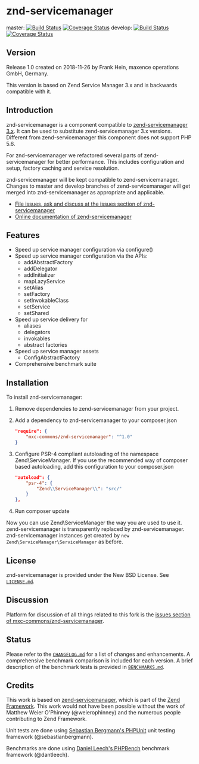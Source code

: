 # znd-servicemanager

master:
[![Build Status](https://travis-ci.org/mxc-commons/znd-servicemanager.svg?branch=master)](https://travis-ci.org/mxc-commons/znd-servicemanager)
[![Coverage Status](https://coveralls.io/repos/github/mxc-commons/znd-servicemanager/badge.svg?branch=master)](https://coveralls.io/github/mxc-commons/znd-servicemanager?branch=master)
develop:
[![Build Status](https://travis-ci.org/mxc-commons/znd-servicemanager.svg?branch=develop)](https://travis-ci.org/mxc-commons/znd-servicemanager)
[![Coverage Status](https://coveralls.io/repos/github/mxc-commons/znd-servicemanager/badge.svg?branch=develop)](https://coveralls.io/github/mxc-commons/znd-servicemanager?branch=develop)

## Version

Release 1.0 created on 2018-11-26 by Frank Hein, maxence operations GmbH, Germany.

This version is based on Zend Service Manager 3.x and is backwards compatible with it.

## Introduction

znd-servicemanager is a component compatible to [zend-servicemanager  3.x](https://github.com/zendframework/zend-servicemanager "zend-servicemanager"). It can be used to substitute zend-servicemanager 3.x versions.
Different from zend-servicemanager this component does not support PHP 5.6.

For znd-servicemanager we refactored several parts of zend-servicemanager for better performance. This includes configuration and setup, factory caching and service resolution.

znd-servicemanager will be kept compatible to zend-servicemanager. Changes to master and develop branches of zend-servicemanager will get merged into znd-servicemanager as appropriate and applicable.

- [File issues, ask and discuss at the issues section of znd-servicemanager](https://github.com/mxc-commons/znd-servicemanager/issues)
- [Online documentation of zend-servicemanager](https://docs.zendframework.com/zend-servicemanager)

## Features

* Speed up service manager configuration via configure() 
* Speed up service manager configuration via the APIs:
    * addAbstractFactory
    * addDelegator
    * addInitializer
    * mapLazyService
    * setAlias
    * setFactory
    * setInvokableClass
    * setService
    * setShared
* Speed up service delivery for
    * aliases
    * delegators
    * invokables
    * abstract factories
* Speed up service manager assets
    * ConfigAbstractFactory
* Comprehensive benchmark suite

## Installation

To install znd-servicemanager:

1. Remove dependencies to zend-servicemanager from your project.

1. Add a dependency to znd-servicemanager to your composer.json

    ```json
    "require": {
        "mxc-commons/znd-servicemanager": "^1.0"
    }
    ```

2. Configure PSR-4 compliant autoloading of the namespace Zend\ServiceManager. If you use the recommended way of composer based autoloading, add this configuration to your composer.json

    ```json
    "autoload": {
        "psr-4": {
            "Zend\\ServiceManager\\": "src/"
        }
    },
    ```

3. Run composer update

Now you can use Zend\ServiceManager the way you are used to use it. zend-servicemanager is transparently replaced by znd-servicemanager. znd-servicemanager
instances get created by `new Zend\ServiceManager\ServiceManager` as before.

## License

znd-servicemanager is provided under the New BSD License. See [`LICENSE.md`](LICENSE.md).

## Discussion

Platform for discussion of all things related to this fork is the [issues section of mxc-commons/znd-servicemanager](https://github.com/mxc-commons/znd-servicemanager/issues).

## Status

Please refer to the [`CHANGELOG.md`](CHANGELOG.md) for a list of changes and enhancements. A comprehensive benchmark comparison is included for
each version. A brief description of the benchmark tests is provided in [`BENCHMARKS.md`](BENCHMARKS.md).

## Credits

This work is based on [zend-servicemanager](https://github.com/zendframework/zend-servicemanager), which is part of the [Zend Framework](https://github.com/zendframework/zendframework). This work would not have been possible without the work of Matthew Weier O'Phinney (@weierophinney) and the numerous people contributing to Zend Framework.

Unit tests are done using  [Sebastian Bergmann's PHPUnit](https://github.com/sebastianbergmann/phpunit) unit testing framework (@sebastianbergmann).

Benchmarks are done using [Daniel Leech's PHPBench](https://github.com/phpbench/phpbench) benchmark framework (@dantleech).
